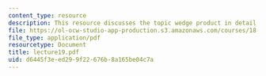 ```yaml
---
content_type: resource
description: This resource discusses the topic wedge product in detail.
file: https://ol-ocw-studio-app-production.s3.amazonaws.com/courses/18-101-analysis-ii-fall-2005/d6445f3eed299f22676b8a165be04c7a_lecture19.pdf
file_type: application/pdf
resourcetype: Document
title: lecture19.pdf
uid: d6445f3e-ed29-9f22-676b-8a165be04c7a
---
```

